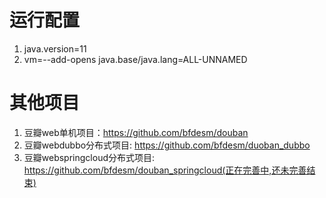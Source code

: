 # 运行配置
1. java.version=11
1. vm=--add-opens java.base/java.lang=ALL-UNNAMED
# 其他项目
1. 豆瓣web单机项目：https://github.com/bfdesm/douban
1. 豆瓣webdubbo分布式项目: https://github.com/bfdesm/duoban_dubbo
1. 豆瓣webspringcloud分布式项目: https://github.com/bfdesm/douban_springcloud(正在完善中,还未完善结束)
